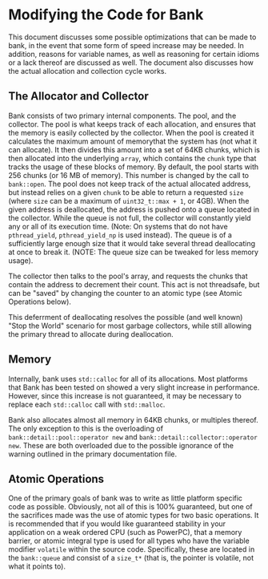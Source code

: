 Modifying the Code for Bank
===========================

This document discusses some possible optimizations that can be made to bank, in the event that some form of
speed increase may be needed. In addition, reasons for variable names, as well as reasoning for certain idioms
or a lack thereof are discussed as well. The document also discusses how the actual allocation and collection
cycle works.  

The Allocator and Collector
---------------------------

Bank consists of two primary internal components. The pool, and the collector. The pool is what keeps track
of each allocation, and ensures that the memory is easily collected by the collector. When the pool is created
it calculates the maximum amount of memorythat the system has (not what it can allocate). It then divides this
amount into a set of 64KB chunks, which is then allocated into the underlying `array`, which contains the
`chunk` type that tracks the usage of these blocks of memory. By default, the pool starts with 256 chunks
(or 16 MB of memory). This number is changed by the call to `bank::open`. The pool does not keep track of the
actual allocated address, but instead relies on a given `chunk` to be able to return a requested `size`
(where `size` can be a maximum of `uint32_t::max + 1`, or 4GB). When the given address is deallocated,
the address is pushed onto a queue located in the collector. While the queue is not full, the collector will
constantly yield any or all of its execution time. (Note: On systems that do not have `pthread_yield`, 
`pthread_yield_np` is used instead). The queue is of a sufficiently large enough size that it would take
several thread deallocating at once to break it. (NOTE: The queue size can be tweaked for less memory usage).  

The collector then talks to the pool's array, and requests the chunks that contain the address to decrement
their count. This act is not threadsafe, but can be "saved" by changing the counter to an atomic type
(see Atomic Operations below).

This deferrment of deallocating resolves the possible (and well known) "Stop the World" scenario for most
garbage collectors, while still allowing the primary thread to allocate during deallocation.

Memory
------

Internally, bank uses `std::calloc` for all of its allocations. Most platforms that Bank has been tested on
showed a very slight increase in performance. However, since this increase is not guaranteed, it may be
necessary to replace each `std::calloc` call with `std::malloc`.  

Bank also allocates almost all memory in 64KB chunks, or multiples thereof. The only exception to this is
the overloading of `bank::detail::pool::operator new` and `bank::detail::collector::operator new`. These are
both overloaded due to the possible ignorance of the warning outlined in the primary documentation file.

Atomic Operations
-----------------

One of the primary goals of bank was to write as little platform specific code as possible. Obviously, not
all of this is 100% guaranteed, but one of the sacrifices made was the use of atomic types for two basic
operations. It is recommended that if you would like guaranteed stability in your application on a weak
ordered CPU (such as PowerPC), that a memory barrier, or atomic integral type is used for all types who have
the variable modifier `volatile` within the source code. Specifically, these are located in the `bank::queue`
and consist of a `size_t*` (that is, the pointer is volatile, not what it points to).  



